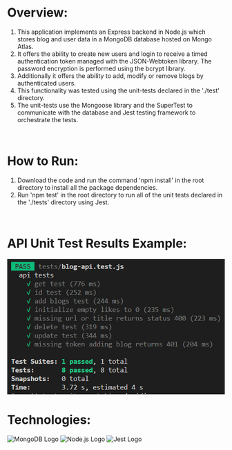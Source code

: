 <h1>Overview:</h1>
<ol>
<li>This application implements an Express backend in Node.js which stores blog and user data in a MongoDB database hosted on Mongo Atlas.</li>
<li>It offers the ability to create new users and login to receive a timed authentication token managed with the JSON-Webtoken library. The password encryption is performed using the bcrypt library.</li>
<li>Additionally it offers the ability to add, modify or remove blogs by authenticated users.</li>
<li>This functionality was tested using the unit-tests declared in the './test' directory.</li>
<li>The unit-tests use the Mongoose library and the SuperTest to communicate with the database and Jest testing framework to orchestrate the tests.</li>
</ol>

<br/>
<h1>How to Run:</h1>
<ol>
    <li>Download the code and run the command 'npm install' in the root directory to install all the package dependencies.</li>
    <li>Run 'npm test' in the root directory to run all of the unit tests declared in the './tests' directory using Jest.</li>
</ol>

<br/>
<h1>API Unit Test Results Example:</h1>
<img src='./example/App-Example.png' alt='App Example' />

<br/>
<h1>Technologies:</h1>
<img src='https://webimages.mongodb.com/_com_assets/cms/kuzt9r42or1fxvlq2-Meta_Generic.png' alt='MongoDB Logo' width='400' height='200' />
<img src='https://upload.wikimedia.org/wikipedia/commons/d/d9/Node.js_logo.svg' alt='Node.js Logo' width='400' height='200' />
<img src='https://jestjs.io/img/opengraph.png' alt='Jest Logo' width='400' height='200' />

